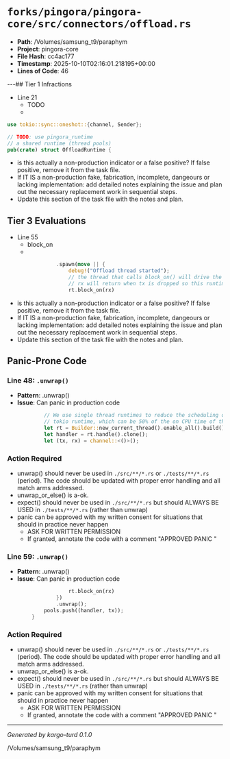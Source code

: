 # `forks/pingora/pingora-core/src/connectors/offload.rs`

- **Path**: /Volumes/samsung_t9/paraphym
- **Project**: pingora-core
- **File Hash**: cc4ac177  
- **Timestamp**: 2025-10-10T02:16:01.218195+00:00  
- **Lines of Code**: 46

---## Tier 1 Infractions 


- Line 21
  - TODO
  - 

```rust
use tokio::sync::oneshot::{channel, Sender};

// TODO: use pingora_runtime
// a shared runtime (thread pools)
pub(crate) struct OffloadRuntime {
```

- is this actually a non-production indicator or a false positive? If false positive, remove it from the task file.
- If IT IS a non-production fake, fabrication, incomplete, dangeours or lacking implementation: add detailed notes explaining the issue and plan out the necessary replacement work in sequential steps. 
- Update this section of the task file with the notes and plan.

## Tier 3 Evaluations


- Line 55
  - block_on
  - 

```rust
                .spawn(move || {
                    debug!("Offload thread started");
                    // the thread that calls block_on() will drive the runtime
                    // rx will return when tx is dropped so this runtime and thread will exit
                    rt.block_on(rx)
```

- is this actually a non-production indicator or a false positive? If false positive, remove it from the task file.
- If IT IS a non-production fake, fabrication, incomplete, dangeours or lacking implementation: add detailed notes explaining the issue and plan out the necessary replacement work in sequential steps. 
- Update this section of the task file with the notes and plan.

## Panic-Prone Code


### Line 48: `.unwrap()`

- **Pattern**: .unwrap()
- **Issue**: Can panic in production code

```rust
            // We use single thread runtimes to reduce the scheduling overhead of multithread
            // tokio runtime, which can be 50% of the on CPU time of the runtimes
            let rt = Builder::new_current_thread().enable_all().build().unwrap();
            let handler = rt.handle().clone();
            let (tx, rx) = channel::<()>();
```

### Action Required

- unwrap() should never be used in `./src/**/*.rs` or `./tests/**/*.rs` (period). The code should be updated with proper error handling and all match arms addressed.
- unwrap_or_else() is a-ok. 
- expect() should never be used in `./src/**/*.rs` but should ALWAYS BE USED in `./tests/**/*.rs` (rather than unwrap)
- panic can be approved with my written consent for situations that should in practice never happen  
  - ASK FOR WRITTEN PERMISSION
  - If granted, annotate the code with a comment "APPROVED PANIC "


### Line 59: `.unwrap()`

- **Pattern**: .unwrap()
- **Issue**: Can panic in production code

```rust
                    rt.block_on(rx)
                })
                .unwrap();
            pools.push((handler, tx));
        }
```

### Action Required

- unwrap() should never be used in `./src/**/*.rs` or `./tests/**/*.rs` (period). The code should be updated with proper error handling and all match arms addressed.
- unwrap_or_else() is a-ok. 
- expect() should never be used in `./src/**/*.rs` but should ALWAYS BE USED in `./tests/**/*.rs` (rather than unwrap)
- panic can be approved with my written consent for situations that should in practice never happen  
  - ASK FOR WRITTEN PERMISSION
  - If granted, annotate the code with a comment "APPROVED PANIC "

---

*Generated by kargo-turd 0.1.0*

/Volumes/samsung_t9/paraphym